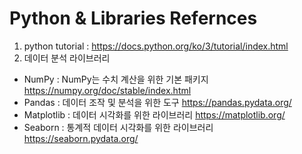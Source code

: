 # Python & Libraries Refernces
1. python tutorial : https://docs.python.org/ko/3/tutorial/index.html
2. 데이터 분석 라이브러리
  - NumPy : NumPy는 수치 계산을 위한 기본 패키지 https://numpy.org/doc/stable/index.html
  - Pandas : 데이터 조작 및 분석을 위한 도구     https://pandas.pydata.org/
  - Matplotlib :  데이터 시각화를 위한 라이브러리 https://matplotlib.org/
  - Seaborn : 통계적 데이터 시각화를 위한 라이브러리 https://seaborn.pydata.org/
   
